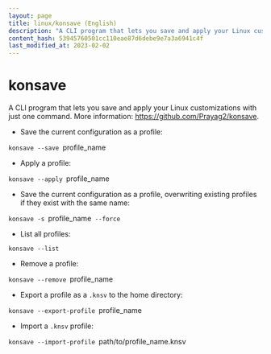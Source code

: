 ```yaml
---
layout: page
title: linux/konsave (English)
description: "A CLI program that lets you save and apply your Linux customizations with just one command."
content_hash: 53945760501cc110eae87d6debe9e7a3a6941c4f
last_modified_at: 2023-02-02
---
```

# konsave

A CLI program that lets you save and apply your Linux customizations with just one command.
More information: <https://github.com/Prayag2/konsave>.

- Save the current configuration as a profile:

`konsave --save `<span class="tldr-var badge badge-pill bg-dark-lm bg-white-dm text-white-lm text-dark-dm font-weight-bold">profile_name</span>

- Apply a profile:

`konsave --apply `<span class="tldr-var badge badge-pill bg-dark-lm bg-white-dm text-white-lm text-dark-dm font-weight-bold">profile_name</span>

- Save the current configuration as a profile, overwriting existing profiles if they exist with the same name:

`konsave -s `<span class="tldr-var badge badge-pill bg-dark-lm bg-white-dm text-white-lm text-dark-dm font-weight-bold">profile_name</span>` --force`

- List all profiles:

`konsave --list`

- Remove a profile:

`konsave --remove `<span class="tldr-var badge badge-pill bg-dark-lm bg-white-dm text-white-lm text-dark-dm font-weight-bold">profile_name</span>

- Export a profile as a `.knsv` to the home directory:

`konsave --export-profile `<span class="tldr-var badge badge-pill bg-dark-lm bg-white-dm text-white-lm text-dark-dm font-weight-bold">profile_name</span>

- Import a `.knsv` profile:

`konsave --import-profile `<span class="tldr-var badge badge-pill bg-dark-lm bg-white-dm text-white-lm text-dark-dm font-weight-bold">path/to/profile_name.knsv</span>

